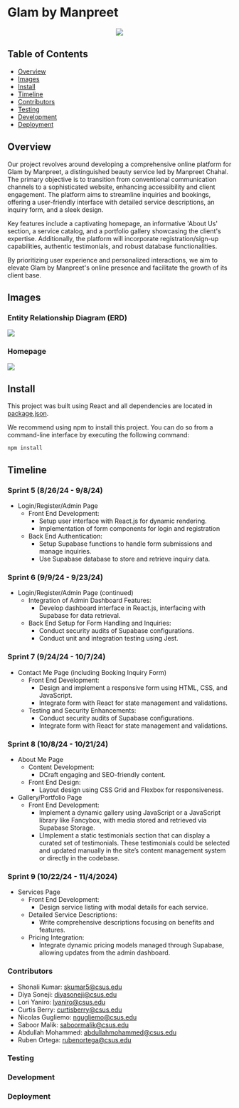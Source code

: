 
# Glam by Manpreet
<p align="center">
  <img src="../CtrlALtElite-/GlamByManpreet/src/assets/readme_md_images/banner copy.jpg">
</p>

## Table of Contents

- [Overview](#overview)
- [Images](#images)
- [Install](#install)
- [Timeline](#timeline)
- [Contributors](#contributors)
- [Testing](#testing)
- [Development](#development)
- [Deployment](#deployment)

## Overview

Our project revolves around developing a comprehensive online platform for Glam by Manpreet, a distinguished beauty service led by Manpreet Chahal. The primary objective is to transition from conventional communication channels to a sophisticated website, enhancing accessibility and client engagement. The platform aims to streamline inquiries and bookings, offering a user-friendly interface with detailed service descriptions, an inquiry form, and a sleek design. 

Key features include a captivating homepage, an informative 'About Us' section, a service catalog, and a portfolio gallery showcasing the client's expertise. Additionally, the platform will incorporate registration/sign-up capabilities, authentic testimonials, and robust database functionalities. 

By prioritizing user experience and personalized interactions, we aim to elevate Glam by Manpreet's online presence and facilitate the growth of its client base.

## Images

### Entity Relationship Diagram (ERD)
![](../CtrlALtElite-/GlamByManpreet/src/assets/readme_md_images/erd.JPG)

### Homepage
![](../CtrlALtElite-/GlamByManpreet/src/assets/readme_md_images/homepage.JPG)

## Install

This project was built using React and all dependencies are located in [package.json](../CtrlALtElite-/GlamByManpreet/package.json). 

We recommend using npm to install this project. You can do so from a command-line interface by executing the following command:

```
npm install
```

## Timeline

### Sprint 5 (8/26/24 - 9/8/24)
- Login/Register/Admin Page
    - Front End Development:
        - Setup user interface with React.js for dynamic rendering.
        - Implementation of form components for login and registration
    - Back End Authentication:
        - Setup Supabase functions to handle form submissions and manage inquiries.
        - Use Supabase database to store and retrieve inquiry data.

### Sprint 6 (9/9/24 - 9/23/24)
- Login/Register/Admin Page (continued)
    - Integration of Admin Dashboard Features:
        - Develop dashboard interface in React.js, interfacing with Supabase for data retrieval.
    - Back End Setup for Form Handling and Inquiries:
        - Conduct security audits of Supabase configurations.
        - Conduct unit and integration testing using Jest.

### Sprint 7 (9/24/24 - 10/7/24)
- Contact Me Page (including Booking Inquiry Form)
    - Front End Development:
        - Design and implement a responsive form using HTML, CSS, and JavaScript.
        - Integrate form with React for state management and validations.
    - Testing and Security Enhancements:
        - Conduct security audits of Supabase configurations.
        - Integrate form with React for state management and validations. 

### Sprint 8 (10/8/24 - 10/21/24)
- About Me Page
    - Content Development:
        - DCraft engaging and SEO-friendly content.
    - Front End Design:
        - Layout design using CSS Grid and Flexbox for responsiveness.
- Gallery/Portfolio Page
    - Front End Development:
        - Implement a dynamic gallery using JavaScript or a JavaScript library like Fancybox, with media stored and retrieved via Supabase Storage.
        - LImplement a static testimonials section that can display a curated set of testimonials. These testimonials could be selected and updated manually in the site’s content management system or directly in the codebase.

### Sprint 9 (10/22/24 - 11/4/2024)
- Services Page
    - Front End Development:
        - Design service listing with modal details for each service.
    - Detailed Service Descriptions:
        - Write comprehensive descriptions focusing on benefits and features.
    - Pricing Integration:
        - Integrate dynamic pricing models managed through Supabase, allowing updates from the admin dashboard.

### Contributors

- Shonali Kumar: skumar5@csus.edu 
- Diya Soneji: diyasoneji@csus.edu 
- Lori Yaniro: lyaniro@csus.edu 
- Curtis Berry: curtisberry@csus.edu  
- Nicolas Gugliemo: ngugliemo@csus.edu  
- Saboor Malik: saboormalik@csus.edu  
- Abdullah Mohammed: abdullahmohammed@csus.edu  
- Ruben Ortega: rubenortega@csus.edu  

### Testing

### Development

### Deployment